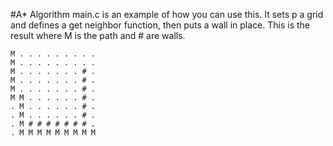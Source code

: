#A* Algorithm
main.c is an example of how you can use this. It sets p a grid and defines a get neighbor function, then puts a wall in place.
This is the result where M is the path and # are walls.

    M . . . . . . . . . 
    M . . . . . . . . . 
    M . . . . . . . # . 
    M . . . . . . . # . 
    M . . . . . . . # . 
    M M . . . . . . # . 
    . M . . . . . . # . 
    . M . . . . . . # . 
    . M # # # # # # # . 
    . M M M M M M M M M 

